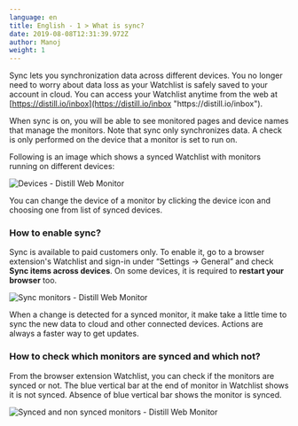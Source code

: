 ```yaml
---
language: en
title: English - 1 > What is sync?
date: 2019-08-08T12:31:39.972Z
author: Manoj
weight: 1
---
```

Sync lets you synchronization data across different devices. You no longer need to worry about data loss as your Watchlist is safely saved to your account in cloud. You can access your Watchlist anytime from the web at  [https://distill.io/inbox](https://distill.io/inbox "https\://distill.io/inbox").

When sync is on, you will be able to see monitored pages and device names that manage the monitors. Note that sync only synchronizes data. A check is only performed on the device that a monitor is set to run on.

Following is an image which shows a synced Watchlist with monitors running on different devices:

![Devices - Distill Web Monitor](/images/uploads/device_running_on.png "Devices - Distill Web Monitor")

You can change the device of a monitor by clicking the device icon and choosing one from list of synced devices.

### How to enable sync?

Sync is available to paid customers only. To enable it, go to a browser extension's Watchlist and sign-in under “Settings → General” and check  **Sync items across devices**. On some devices, it is required to  **restart your browser**  too.

![Sync monitors - Distill Web Monitor](/images/uploads/sync.png "Sync monitors - Distill Web Monitor")

When a change is detected for a synced monitor, it make take a little time to sync the new data to cloud and other connected devices. Actions are always a faster way to get updates.

### How to check which monitors are synced and which not?

From the browser extension Watchlist, you can check if the monitors are synced or not. The blue vertical bar at the end of monitor in Watchlist shows it is not synced. Absence of blue vertical bar shows the monitor is synced.

![Synced and non synced monitors - Distill Web Monitor](/images/uploads/non_synced_monitors.png "Synced and non synced monitors - Distill Web Monitor")
